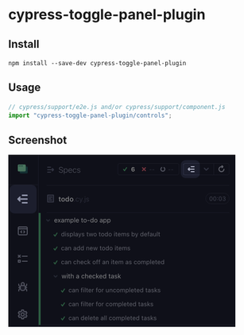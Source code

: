 # cypress-toggle-panel-plugin

## Install

```shell
npm install --save-dev cypress-toggle-panel-plugin
```

## Usage

```javascript
// cypress/support/e2e.js and/or cypress/support/component.js
import "cypress-toggle-panel-plugin/controls";
```

## Screenshot

<img height="346" src="https://raw.githubusercontent.com/unlocomqx/cypress-toggle-panel-plugin/main/assets/screenshot.png">